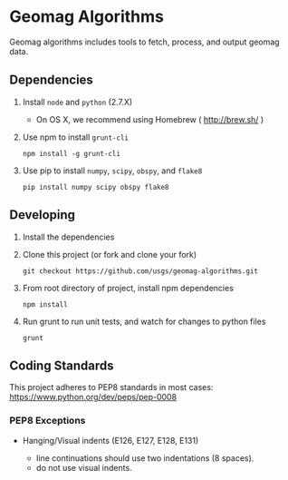 Geomag Algorithms
=================

Geomag algorithms includes tools to fetch, process, and output geomag data.


Dependencies
------------

1. Install `node` and `python` (2.7.X)

    - On OS X, we recommend using Homebrew ( http://brew.sh/ )

2. Use npm to install `grunt-cli`

    `npm install -g grunt-cli`

3. Use pip to install `numpy`, `scipy`, `obspy`, and `flake8`

    `pip install numpy scipy obspy flake8`


Developing
----------

1. Install the dependencies

2. Clone this project (or fork and clone your fork)

    `git checkout https://github.com/usgs/geomag-algorithms.git`

3. From root directory of project, install npm dependencies

    `npm install`

4. Run grunt to run unit tests, and watch for changes to python files

    `grunt`


Coding Standards
----------------

This project adheres to PEP8 standards in most cases:
    https://www.python.org/dev/peps/pep-0008

### PEP8 Exceptions

- Hanging/Visual indents (E126, E127, E128, E131)

    - line continuations should use two indentations (8 spaces).
    - do not use visual indents.
